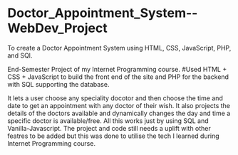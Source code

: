 # Doctor_Appointment_System--WebDev_Project
To create a Doctor Appointment System using HTML, CSS, JavaScript, PHP, and SQl.

End-Semester Project of my Internet Programming course.
#Used HTML + CSS + JavaScript to build the front end of the site and PHP for the backend with SQL supporting the database.

It lets a user choose any speciality docotor and then choose the time and date to get an appointment with any doctor of their wish.
It also projects the details of the doctors available and dynamically changes the day and time a specific doctor is available/free.
All this works just by using SQL and Vanilla-Javascript.
The project and code still needs a uplift with other featres to be added but this was done to utilise the tech I learned during Internet Programming course.

